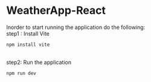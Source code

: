 # WeatherApp-React
Inorder to start running the application do the following:\
step1 : Install Vite 
```console
npm install vite
```
\
step2: Run the application

```console
npm run dev
```
